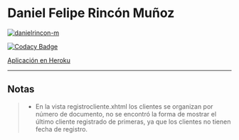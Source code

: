 # Daniel Felipe Rincón Muñoz

[![danielrincon-m](https://circleci.com/gh/danielrincon-m/CVDS_LAB8.svg?style=svg)](https://app.circleci.com/pipelines/github/danielrincon-m/CVDS_LAB8)

[![Codacy Badge](https://app.codacy.com/project/badge/Grade/8ab26dec442146c7b1f4034fdbf7d3d9)](https://www.codacy.com/gh/danielrincon-m/CVDS_LAB8/dashboard?utm_source=github.com&amp;utm_medium=referral&amp;utm_content=danielrincon-m/CVDS_LAB8&amp;utm_campaign=Badge_Grade)

[Aplicación en Heroku](https://cvds-lab8.herokuapp.com/faces/registrocliente.xhtml)

***

## Notas

> - En la vista registrocliente.xhtml los clientes se organizan por número de documento, no se encontró la forma de mostrar el último cliente registrado de primeras, ya que los clientes no tienen fecha de registro.
